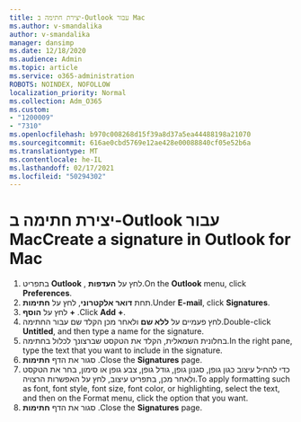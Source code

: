 ```yaml
---
title: יצירת חתימה ב-Outlook עבור Mac
ms.author: v-smandalika
author: v-smandalika
manager: dansimp
ms.date: 12/18/2020
ms.audience: Admin
ms.topic: article
ms.service: o365-administration
ROBOTS: NOINDEX, NOFOLLOW
localization_priority: Normal
ms.collection: Adm_O365
ms.custom:
- "1200009"
- "7310"
ms.openlocfilehash: b970c008268d15f39a8d37a5ea44488198a21070
ms.sourcegitcommit: 616ae0cbd5769e12ae428e00088840cf05e52b6a
ms.translationtype: MT
ms.contentlocale: he-IL
ms.lasthandoff: 02/17/2021
ms.locfileid: "50294302"
---
```

# <a name="create-a-signature-in-outlook-for-mac"></a><span data-ttu-id="c44e6-102">יצירת חתימה ב-Outlook עבור Mac</span><span class="sxs-lookup"><span data-stu-id="c44e6-102">Create a signature in Outlook for Mac</span></span>

1.  <span data-ttu-id="c44e6-103">בתפריט **Outlook** , לחץ על **העדפות**.</span><span class="sxs-lookup"><span data-stu-id="c44e6-103">On the **Outlook** menu, click **Preferences**.</span></span>
2.  <span data-ttu-id="c44e6-104">תחת **דואר אלקטרוני**, לחץ על **חתימות**.</span><span class="sxs-lookup"><span data-stu-id="c44e6-104">Under **E-mail**, click **Signatures**.</span></span>
3.  <span data-ttu-id="c44e6-105">לחץ על **הוסף** **+** .</span><span class="sxs-lookup"><span data-stu-id="c44e6-105">Click **Add** **+**.</span></span>
4.  <span data-ttu-id="c44e6-106">לחץ פעמיים על **ללא שם** ולאחר מכן הקלד שם עבור החתימה.</span><span class="sxs-lookup"><span data-stu-id="c44e6-106">Double-click **Untitled**, and then type a name for the signature.</span></span>
5.  <span data-ttu-id="c44e6-107">בחלונית השמאלית, הקלד את הטקסט שברצונך לכלול בחתימה.</span><span class="sxs-lookup"><span data-stu-id="c44e6-107">In the right pane, type the text that you want to include in the signature.</span></span>
6.  <span data-ttu-id="c44e6-108">סגור את הדף **חתימות** .</span><span class="sxs-lookup"><span data-stu-id="c44e6-108">Close the **Signatures** page.</span></span>
7.  <span data-ttu-id="c44e6-109">כדי להחיל עיצוב כגון גופן, סגנון גופן, גודל גופן, צבע גופן או סימון, בחר את הטקסט ולאחר מכן, בתפריט עיצוב, לחץ על האפשרות הרצויה.</span><span class="sxs-lookup"><span data-stu-id="c44e6-109">To apply formatting such as font, font style, font size, font color, or highlighting, select the text, and then on the Format menu, click the option that you want.</span></span>
8.  <span data-ttu-id="c44e6-110">סגור את הדף **חתימות** .</span><span class="sxs-lookup"><span data-stu-id="c44e6-110">Close the **Signatures** page.</span></span>
